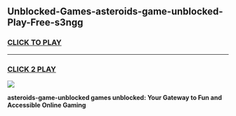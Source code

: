 
## Unblocked-Games-asteroids-game-unblocked-Play-Free-s3ngg
<h3>
<a href="https://premium76.site?title=asteroids-game-unblocked&ref=22A">CLICK TO PLAY</a></h3>
<hr>

<h3>
<a href="https://premium76.site?title=asteroids-game-unblocked&ref=22A">CLICK 2 PLAY</a>
  
</h3>

<a href="https://premium76.site?title=asteroids-game-unblocked&ref=22A"><img src="https://clearcache.store/games.png"></a>


**asteroids-game-unblocked games unblocked: Your Gateway to Fun and Accessible Online Gaming**
